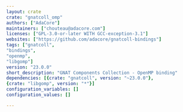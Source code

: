 ```yaml
---
layout: crate
crate: "gnatcoll_omp"
authors: ["AdaCore"]
maintainers: ["chouteau@adacore.com"]
licenses: ["GPL-3.0-or-later WITH GCC-exception-3.1"]
websites: ["https://github.com/adacore/gnatcoll-bindings"]
tags: ["gnatcoll",
"bindings",
"openmp",
"libgomp"]
version: "23.0.0"
short_description: "GNAT Components Collection - OpenMP binding"
dependencies: [{crate: "gnatcoll", version: "~23.0.0"},
{crate: "libgomp", version: "*"}]
configuration_variables: []
configuration_values: []

---
```



